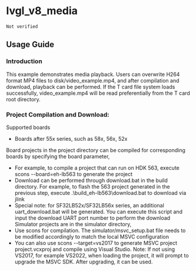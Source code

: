 # lvgl_v8_media
```{warning}
Not verified
```
## Usage Guide
### Introduction
This example demonstrates media playback. Users can overwrite H264 format MP4 files to disk/video_example.mp4, and after compilation and download, playback can be performed.
If the T card file system loads successfully, video_example.mp4 will be read preferentially from the T card root directory.

### Project Compilation and Download:
Supported boards
- Boards after 55x series, such as 58x, 56x, 52x

Board projects in the project directory can be compiled for corresponding boards by specifying the board parameter,
- For example, to compile a project that can run on HDK 563, execute scons --board=eh-lb563 to generate the project
- Download can be performed through download.bat in the build directory. For example, to flash the 563 project generated in the previous step, execute .\build_eh-lb563\download.bat to download via jlink
- Special note: for SF32LB52x/SF32LB56x series, an additional uart_download.bat will be generated. You can execute this script and input the download UART port number to perform the download
Simulator projects are in the simulator directory,
- Use scons for compilation. The simulator/msvc_setup.bat file needs to be modified accordingly to match the local MSVC configuration
- You can also use scons --target=vs2017 to generate MSVC project project.vcxproj and compile using Visual Studio.
    Note: If not using VS2017, for example VS2022, when loading the project, it will prompt to upgrade the MSVC SDK. After upgrading, it can be used.